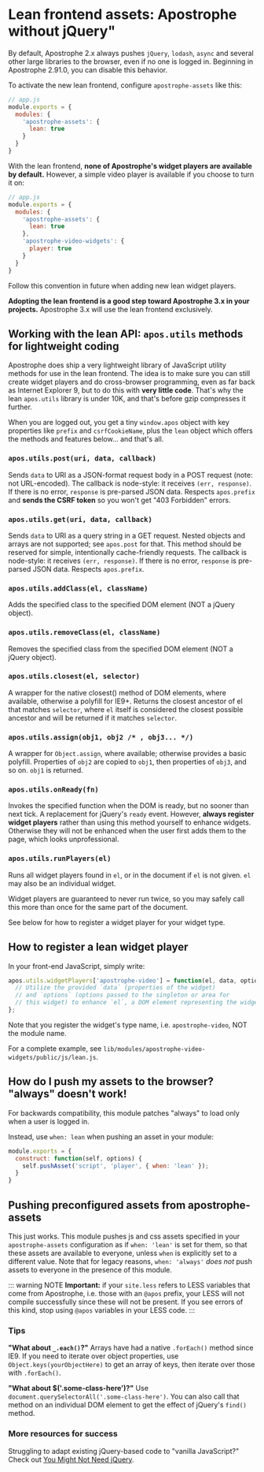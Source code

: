 # Lean frontend assets: Apostrophe without jQuery"

By default, Apostrophe 2.x always pushes `jQuery`, `lodash`, `async` and several other large libraries to the browser, even if no one is logged in. Beginning in Apostrophe 2.91.0, you can disable this behavior.

To activate the new lean frontend, configure `apostrophe-assets` like this:


```javascript
// app.js
module.exports = {
  modules: {
    'apostrophe-assets': {
      lean: true
    }
  }
}
```

With the lean frontend, **none of Apostrophe's widget players are available by default.** However, a simple video player is available if you choose to turn it on:


```javascript
// app.js
module.exports = {
  modules: {
    'apostrophe-assets': {
      lean: true
    },
    'apostrophe-video-widgets': {
      player: true
    }
  }
}
```

Follow this convention in future when adding new lean widget players.

**Adopting the lean frontend is a good step toward Apostrophe 3.x in your projects.** Apostrophe 3.x will use the lean frontend exclusively.

## Working with the lean API: `apos.utils` methods for lightweight coding

Apostrophe does ship a very lightweight library of JavaScript utility methods for use in the lean frontend. The idea is to make sure you can still create widget players and do cross-browser programming, even as far back as Internet Explorer 9, but to do this with **very little code**. That's why the lean `apos.utils` library is under 10K, and that's before gzip compresses it further.

When you are logged out, you get a tiny `window.apos` object with key properties like `prefix` and `csrfCookieName`, plus the `lean` object which offers the methods and features below... and that's all.

### `apos.utils.post(uri, data, callback)`

Sends `data` to URI as a JSON-format request body in a POST request (note: not URL-encoded). The callback is node-style: it receives `(err, response)`. If there is no error, `response` is pre-parsed JSON data. Respects `apos.prefix` and **sends the CSRF token** so you won't get "403 Forbidden" errors.

### `apos.utils.get(uri, data, callback)`

Sends `data` to URI as a query string in a GET request. Nested objects and arrays are not supported; see `apos.post` for that. This method should be reserved for simple, intentionally cache-friendly requests. The callback is node-style: it receives `(err, response)`. If there is no error, `response` is pre-parsed JSON data. Respects `apos.prefix`.

### `apos.utils.addClass(el, className)`

Adds the specified class to the specified DOM element (NOT a jQuery object).

### `apos.utils.removeClass(el, className)`

Removes the specified class from the specified DOM element (NOT a jQuery object).

### `apos.utils.closest(el, selector)`

A wrapper for the native closest() method of DOM elements,
where available, otherwise a polyfill for IE9+. Returns the
closest ancestor of el that matches `selector`, where
`el` itself is considered the closest possible ancestor and will
be returned if it matches `selector`.

### `apos.utils.assign(obj1, obj2 /* , obj3... */)`

A wrapper for `Object.assign`, where available; otherwise provides a basic polyfill. Properties of `obj2` are copied to `obj1`, then properties of `obj3`, and so on. `obj1` is returned.

### `apos.utils.onReady(fn)`

Invokes the specified function when the DOM is ready, but no sooner than next tick. A replacement for jQuery's `ready` event. However, **always register widget players** rather than using this method yourself to enhance widgets. Otherwise they will not be enhanced when the user first adds them to the page, which looks unprofessional.

### `apos.utils.runPlayers(el)`

Runs all widget players found in `el`, or in the document if `el` is not given. `el` may also be an individual widget.

Widget players are guaranteed to never run twice, so you may safely call this more than once for the same part of the document.

See below for how to register a widget player for your widget type.

## How to register a lean widget player

In your front-end JavaScript, simply write:

```javascript
apos.utils.widgetPlayers['apostrophe-video'] = function(el, data, options) {
  // Utilize the provided `data` (properties of the widget)
  // and `options` (options passed to the singleton or area for
  // this widget) to enhance `el`, a DOM element representing the widget
};
```

Note that you register the widget's type name, i.e. `apostrophe-video`, NOT the module name.

For a complete example, see `lib/modules/apostrophe-video-widgets/public/js/lean.js`.

## How do I push my assets to the browser? "always" doesn't work!

For backwards compatibility, this module patches "always" to load only when a user is logged in.

Instead, use `when: lean` when pushing an asset in your module:

```javascript
module.exports = {
  construct: function(self, options) {
    self.pushAsset('script', 'player', { when: 'lean' });
  }
}
```
## Pushing preconfigured assets from apostrophe-assets

This just works. This module pushes js and css assets specified in your `apostrophe-assets` configuration as if `when: 'lean'` is set for them, so that these assets are available to everyone, unless `when` is explicitly set to a different value. Note that for legacy reasons, `when: 'always'` *does not* push assets to everyone in the presence of this module.

::: warning NOTE
**Important:** if your `site.less` refers to LESS variables that come from Apostrophe, i.e. those with an `@apos` prefix, your LESS will not compile successfully since these will not be present. If you see errors of this kind, stop using `@apos` variables in your LESS code.
:::

### Tips

**"What about `_.each()`?"** Arrays have had a native `.forEach()` method since IE9. If you need to iterate over object properties, use `Object.keys(yourObjectHere)` to get an array of keys, then iterate over those with `.forEach()`.

**"What about $('.some-class-here')?"** Use `document.querySelectorAll('.some-class-here')`. You can also call that method on an individual DOM element to get the effect of jQuery's `find()` method.

### More resources for success

Struggling to adapt existing jQuery-based code to "vanilla JavaScript?" Check out [You Might Not Need jQuery](http://youmightnotneedjquery.com/).
